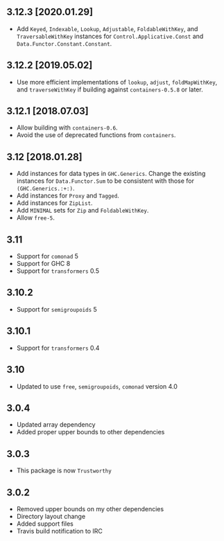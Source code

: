 3.12.3 [2020.01.29]
-------------------
* Add `Keyed`, `Indexable`, `Lookup`, `Adjustable`, `FoldableWithKey`, and
  `TraversableWithKey` instances for `Control.Applicative.Const` and
  `Data.Functor.Constant.Constant`.

3.12.2 [2019.05.02]
-------------------
* Use more efficient implementations of `lookup`, `adjust`, `foldMapWithKey`,
  and `traverseWithKey` if building against `containers-0.5.8` or later.

3.12.1 [2018.07.03]
-------------------
* Allow building with `containers-0.6`.
* Avoid the use of deprecated functions from `containers`.

3.12 [2018.01.28]
-----------------
* Add instances for data types in `GHC.Generics`. Change the existing instances
  for `Data.Functor.Sum` to be consistent with those for `(GHC.Generics.:+:)`.
* Add instances for `Proxy` and `Tagged`.
* Add instances for `ZipList`.
* Add `MINIMAL` sets for `Zip` and `FoldableWithKey`.
* Allow `free-5`.

3.11
----
* Support for `comonad` 5
* Support for GHC 8
* Support for `transformers` 0.5

3.10.2
------
* Support for `semigroupoids` 5

3.10.1
------
* Support for `transformers` 0.4

3.10
----
* Updated to use `free`, `semigroupoids`, `comonad` version 4.0

3.0.4
-----
* Updated array dependency
* Added proper upper bounds to other dependencies

3.0.3
-----
* This package is now `Trustworthy`

3.0.2
-----
* Removed upper bounds on my other dependencies
* Directory layout change
* Added support files
* Travis build notification to IRC
